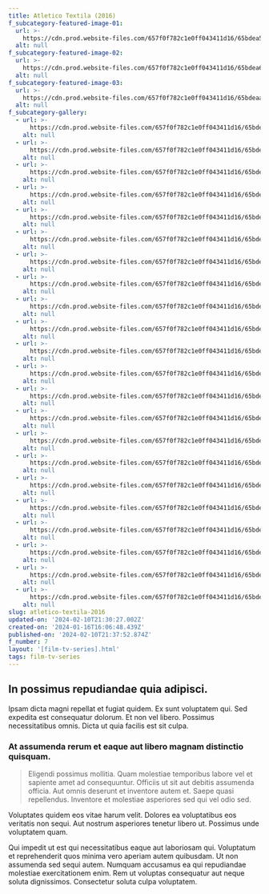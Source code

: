 ```yaml
---
title: Atletico Textila (2016)
f_subcategory-featured-image-01:
  url: >-
    https://cdn.prod.website-files.com/657f0f782c1e0ff043411d16/65bdea5da38bfe661056c6d6_938A7643-3.JPG
  alt: null
f_subcategory-featured-image-02:
  url: >-
    https://cdn.prod.website-files.com/657f0f782c1e0ff043411d16/65bdea67b7940f23e52ab2a1_938A1278.JPG
  alt: null
f_subcategory-featured-image-03:
  url: >-
    https://cdn.prod.website-files.com/657f0f782c1e0ff043411d16/65bdeaa20ae36650528d8afd_938A0826.JPG
  alt: null
f_subcategory-gallery:
  - url: >-
      https://cdn.prod.website-files.com/657f0f782c1e0ff043411d16/65bdea5da38bfe661056c6d6_938A7643-3.JPG
    alt: null
  - url: >-
      https://cdn.prod.website-files.com/657f0f782c1e0ff043411d16/65bdeb16b58ce9382d068903_938A0039.JPG
    alt: null
  - url: >-
      https://cdn.prod.website-files.com/657f0f782c1e0ff043411d16/65bdeb16bc8376cf9be4774d_938A0114.JPG
    alt: null
  - url: >-
      https://cdn.prod.website-files.com/657f0f782c1e0ff043411d16/65bdeb17cde3efe1ff734d90_938A0258.JPG
    alt: null
  - url: >-
      https://cdn.prod.website-files.com/657f0f782c1e0ff043411d16/65bdeb18b58ce9382d068d0e_938A0302.JPG
    alt: null
  - url: >-
      https://cdn.prod.website-files.com/657f0f782c1e0ff043411d16/65bdeb16118149e4aa0d5313_938A0451.JPG
    alt: null
  - url: >-
      https://cdn.prod.website-files.com/657f0f782c1e0ff043411d16/65bdeb1794b722f6273934b4_938A0549.JPG
    alt: null
  - url: >-
      https://cdn.prod.website-files.com/657f0f782c1e0ff043411d16/65bdeb17d42815524b50374b_938A0753.JPG
    alt: null
  - url: >-
      https://cdn.prod.website-files.com/657f0f782c1e0ff043411d16/65bdeb177a30057ce9931ca9_938A0778.JPG
    alt: null
  - url: >-
      https://cdn.prod.website-files.com/657f0f782c1e0ff043411d16/65bdeb19490e95c8db37732b_938A0810.JPG
    alt: null
  - url: >-
      https://cdn.prod.website-files.com/657f0f782c1e0ff043411d16/65bdeaa20ae36650528d8afd_938A0826.JPG
    alt: null
  - url: >-
      https://cdn.prod.website-files.com/657f0f782c1e0ff043411d16/65bdeb17c34a1734a4e4b032_938A0856.JPG
    alt: null
  - url: >-
      https://cdn.prod.website-files.com/657f0f782c1e0ff043411d16/65bdeb17f82b93761d1b9be9_938A1033.JPG
    alt: null
  - url: >-
      https://cdn.prod.website-files.com/657f0f782c1e0ff043411d16/65bdeb5e579cef4a25e20eed_938A1244.JPG
    alt: null
  - url: >-
      https://cdn.prod.website-files.com/657f0f782c1e0ff043411d16/65bdea67b7940f23e52ab2a1_938A1278.JPG
    alt: null
  - url: >-
      https://cdn.prod.website-files.com/657f0f782c1e0ff043411d16/65bdeb5d9aba74d774a144bc_938A1280.JPG
    alt: null
  - url: >-
      https://cdn.prod.website-files.com/657f0f782c1e0ff043411d16/65bdeb5d579cef4a25e20e9f_938A1296.JPG
    alt: null
  - url: >-
      https://cdn.prod.website-files.com/657f0f782c1e0ff043411d16/65bdeb5d89af154f1bc0d125_938A1309.JPG
    alt: null
  - url: >-
      https://cdn.prod.website-files.com/657f0f782c1e0ff043411d16/65bdeb5d1f5d28188fd4b16e_938A1403.JPG
    alt: null
  - url: >-
      https://cdn.prod.website-files.com/657f0f782c1e0ff043411d16/65bdeb5eb7940f23e52b3dbe_938A1452.JPG
    alt: null
  - url: >-
      https://cdn.prod.website-files.com/657f0f782c1e0ff043411d16/65bdeb5d94b722f6273958bd_938A1457.JPG
    alt: null
  - url: >-
      https://cdn.prod.website-files.com/657f0f782c1e0ff043411d16/65bdeb5e5f59f644cbccb77c_938A1859.JPG
    alt: null
slug: atletico-textila-2016
updated-on: '2024-02-10T21:30:27.002Z'
created-on: '2024-01-16T16:06:48.439Z'
published-on: '2024-02-10T21:37:52.874Z'
f_number: 7
layout: '[film-tv-series].html'
tags: film-tv-series
---
```


In possimus repudiandae quia adipisci.
--------------------------------------

Ipsam dicta magni repellat et fugiat quidem. Ex sunt voluptatem qui. Sed expedita est consequatur dolorum. Et non vel libero. Possimus necessitatibus omnis. Dicta ut quia facilis est sit culpa.

### At assumenda rerum et eaque aut libero magnam distinctio quisquam.

> Eligendi possimus mollitia. Quam molestiae temporibus labore vel et sapiente amet ad consequuntur. Officiis ut sit aut debitis assumenda officia. Aut omnis deserunt et inventore autem et. Saepe quasi repellendus. Inventore et molestiae asperiores sed qui vel odio sed.

Voluptates quidem eos vitae harum velit. Dolores ea voluptatibus eos veritatis non sequi. Aut nostrum asperiores tenetur libero ut. Possimus unde voluptatem quam.

Qui impedit ut est qui necessitatibus eaque aut laboriosam qui. Voluptatum et reprehenderit quos minima vero aperiam autem quibusdam. Ut non assumenda sed sequi autem. Numquam accusamus ea qui repudiandae molestiae exercitationem enim. Rem ut voluptas consequatur aut neque soluta dignissimos. Consectetur soluta culpa voluptatem.
